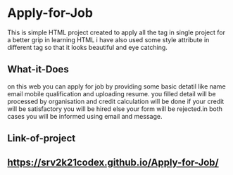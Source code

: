 # Apply-for-Job

This is simple HTML project created to apply all the tag in single project for a better grip in learning HTML i have also used some style attribute
in different tag so that it looks beautiful and eye catching.

## What-it-Does

on this web you can apply for job by providing some basic detatil like name email mobile qualification and uploading resume. you filled detail
will be processed by organisation and credit calculation will be done if your credit will be satisfactory you will be hired else your form will be
rejected.in both cases you will be informed using email and message.

## Link-of-project
## https://srv2k21codex.github.io/Apply-for-Job/
